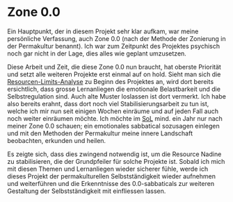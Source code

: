 # Zone 0.0

Ein Hauptpunkt, der in diesem Projekt sehr klar aufkam, war meine persönliche Verfassung, auch Zone 0.0 (nach der Methode der Zonierung in der Permakultur benannt). Ich war zum Zeitpunkt des Projektes psychisch noch gar nicht in der Lage, dies alles wie geplant umzusetzen.

Diese Arbeit und Zeit, die diese Zone 0.0 nun braucht, hat oberste Priorität und setzt alle weiteren Projekte erst einmal auf on hold. Sieht man sich die [Resourcen-Limits-Analyse](../../documentation/observe/objectives-limits.md) zu Beginn des Projektes an, wird dort bereits ersichtlich, dass grosse Lernanliegen die emotionale Belastbarkeit und die Selbstregulation sind. Auch alte Muster loslassen ist dort vermerkt. Ich habe also bereits erahnt, dass dort noch viel Stabilisierungsarbeit zu tun ist, welche ich mir nun seit einigen Wochen einräume und auf jeden Fall auch noch weiter einräumen möchte. Ich möchte im [SoL](https://www.permakultur.de/weiterbildung) mind. ein Jahr nur nach meiner Zone 0.0 schauen; ein emotionales sabbatical sozusagen einlegen und mit den Methoden der Permakultur meine innere Landschaft beobachten, erkunden und heilen.

Es zeigte sich, dass dies zwingend notwendig ist, um die Resource Nadine zu stabilisieren, die der Grundpfeiler für solche Projekte ist. Sobald ich mich mit diesen Themen und Lernanliegen wieder sicherer fühle, werde ich dieses Projekt der permakulturellen Selbstständigkeit wieder aufnehmen und weiterführen und die Erkenntnisse des 0.0-sabbaticals zur weiteren Gestaltung der Selbstständigkeit mit einfliessen lassen.
